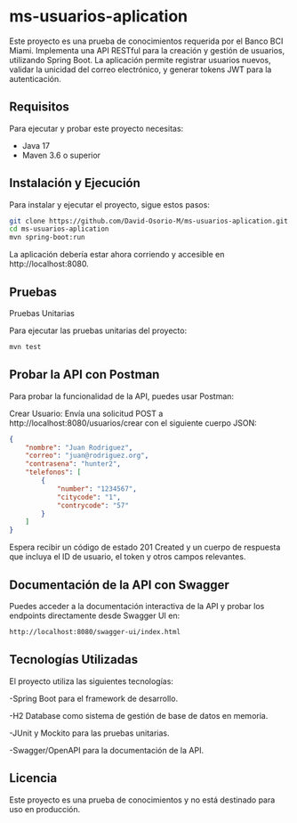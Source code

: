 # ms-usuarios-aplication

Este proyecto es una prueba de conocimientos requerida por el Banco BCI Miami. Implementa una API RESTful para la creación y gestión de usuarios, utilizando Spring Boot. La aplicación permite registrar usuarios nuevos, validar la unicidad del correo electrónico, y generar tokens JWT para la autenticación.

## Requisitos

Para ejecutar y probar este proyecto necesitas:

- Java 17
- Maven 3.6 o superior

## Instalación y Ejecución

Para instalar y ejecutar el proyecto, sigue estos pasos:
```bash
git clone https://github.com/David-Osorio-M/ms-usuarios-aplication.git
cd ms-usuarios-aplication
mvn spring-boot:run
```

La aplicación debería estar ahora corriendo y accesible en http://localhost:8080.

## Pruebas

Pruebas Unitarias 

Para ejecutar las pruebas unitarias del proyecto:
```bash
mvn test
```

## Probar la API con Postman

Para probar la funcionalidad de la API, puedes usar Postman:

Crear Usuario: Envía una solicitud POST a http://localhost:8080/usuarios/crear con el siguiente cuerpo JSON:
```json
{
    "nombre": "Juan Rodriguez",
    "correo": "juan@rodriguez.org",
    "contrasena": "hunter2",
    "telefonos": [
        {
            "number": "1234567",
            "citycode": "1",
            "contrycode": "57"
        }
    ]
}
```

Espera recibir un código de estado 201 Created y un cuerpo de respuesta que incluya el ID de usuario, el token y otros campos relevantes.

## Documentación de la API con Swagger

Puedes acceder a la documentación interactiva de la API y probar los endpoints directamente desde Swagger UI en:
```html
http://localhost:8080/swagger-ui/index.html
```

## Tecnologías Utilizadas
El proyecto utiliza las siguientes tecnologías:

-Spring Boot para el framework de desarrollo.

-H2 Database como sistema de gestión de base de datos en memoria.

-JUnit y Mockito para las pruebas unitarias.

-Swagger/OpenAPI para la documentación de la API.

## Licencia
Este proyecto es una prueba de conocimientos y no está destinado para uso en producción.



